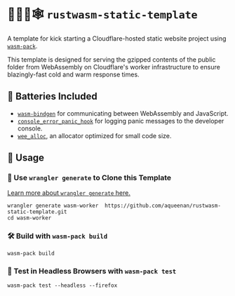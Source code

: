 # 👷‍♀️🦀🕸️ `rustwasm-static-template`

A template for kick starting a Cloudflare-hosted static website project using
[`wasm-pack`](https://github.com/rustwasm/wasm-pack).

This template is designed for serving the gzipped contents of the public
folder from WebAssembly on Cloudflare's worker infrastructure to ensure
blazingly-fast cold and warm response times.

## 🔋 Batteries Included

* [`wasm-bindgen`](https://github.com/rustwasm/wasm-bindgen) for communicating
  between WebAssembly and JavaScript.
* [`console_error_panic_hook`](https://github.com/rustwasm/console_error_panic_hook)
  for logging panic messages to the developer console.
* [`wee_alloc`](https://github.com/rustwasm/wee_alloc), an allocator optimized
  for small code size.

## 🚴 Usage

### 🐑 Use `wrangler generate` to Clone this Template

[Learn more about `wrangler generate` here.](https://github.com/cloudflare/wrangler)

```
wrangler generate wasm-worker  https://github.com/aqueenan/rustwasm-static-template.git
cd wasm-worker
```

### 🛠️ Build with `wasm-pack build`

```
wasm-pack build
```

### 🔬 Test in Headless Browsers with `wasm-pack test`

```
wasm-pack test --headless --firefox
```
